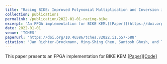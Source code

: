 ```yaml
---
title: "Racing BIKE: Improved Polynomial Multiplication and Inversion in Hardware"
collection: publications
permalink: /publication/2022-01-01-racing-bike
excerpt: 'An FPGA implementation for BIKE KEM.[[Paper]](https://doi.org/10.46586/tches.v2022.i1.557-588)[[Code]](https://artifacts.iacr.org/tches/2022/a4/)'
date: 2022-01-01
venue: 'TCHES'
paperurl: 'https://doi.org/10.46586/tches.v2022.i1.557-588'
citation: 'Jan Richter-Brockmann, Ming-Shing Chen, Santosh Ghosh, and TimGüneysu. &quot;Racing BIKE: improved polynomial multiplication and inversionin hardware.&quot; <i>IACR Trans. Cryptogr. Hardw. Embed. Syst.</i> 2022(1):557–588, 2022'
---
```

This paper presents an FPGA implementation for BIKE KEM.[[Paper]](https://doi.org/10.46586/tches.v2022.i1.557-588)[[Code]](https://artifacts.iacr.org/tches/2022/a4/)


